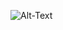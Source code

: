 ![Alt-Text](https://www.nordkurier.de/sites/default/files/styles/bildformat_900x500/public/2020/07/02/doc7b9me925i5w16h4wmsg5_file7b9n5chuc0lf4czy8m0.jpg)
